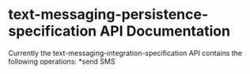 # text-messaging-persistence-specification API Documentation

Currently the text-messaging-integration-specification API contains the following operations:
 *send SMS